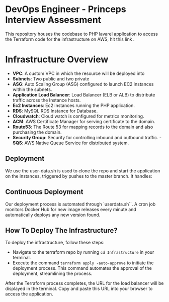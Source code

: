 # DevOps Engineer - Princeps Interview Assessment

This repository houses the codebase to PHP lavarel application to access the Terraform code for the infrastructure on AWS, hit this link .

# Infrastructure Overview
- **VPC**: A custom VPC in which the resource will be deployed into
- **Subnets**: Two public and two private
- **ASG**: Auto Scaling Group (ASG) configured to launch EC2 instances within the
subnets.
- **Application Load Balancer**: Load Balancer (ELB or ALB) to distribute traffic across the Instance hosts.
- **Ec2 Instances**: Ec2 instances running the PHP application.
- **RDS**: MySQL RDS Instance for Database.
- **Cloudwatch**: Cloud watch is configured for metrics monitoring.
- **ACM**: AWS Certificate Manager for serving certificate to the domain.
- **Route53**: The Route 53 for mapping records to the domain and also purchasing the domain.
- **Security Group**: Security for controlling inbound and outbound traffic.
-**SQS**: AWS Native Queue Service for distributed system.

## Deployment

We use the user-data.sh is used to clone the repo and start the application on the instances, triggered by pushes to the master branch. It handles:


## Continuous Deployment

Our deployment process is automated through `userdata.sh``. A cron job monitors Docker Hub for new image releases every minute and automatically deploys any new version found.

## How To Deploy The Infrastructure?

To deploy the infrastructure, follow these steps:

- Navigate to the terraform repo by running `cd Infrastructure` in your terminal.
- Execute the command `terraform apply -auto-approve` to initiate the deployment process. This command automates the approval of the deployment, streamlining the process.

After the Terraform process completes, the URL for the load balancer will be displayed in the terminal. Copy and paste this URL into your browser to access the application.
